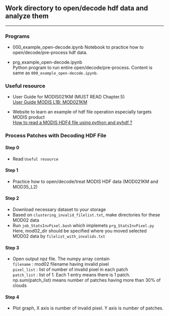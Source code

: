 ## Work directory to open/decode hdf data and analyze them
----------

### Programs

- 000_example_open-decode.ipynb
  Notebook to practice how to open/decode/pre-process hdf data.

- prg_example_open-decode.ipynb  
  Python program to run entire open/decode/pre-process. Content is same as `000_example_open-decode.ipynb`.


### Useful resource

- User Guide for MODIS021KM (MUST READ Chapter.5)  
  [User Guide MODIS L1B: MOD021KM](https://mcst.gsfc.nasa.gov/content/l1b-documents)

- Website to learn an example of hdf file operation especially targets MODIS product  
  [How to read a MODIS HDF4 file using python and pyhdf ?](https://www.science-emergence.com/Articles/How-to-read-a-MODIS-HDF-file-using-python-/)



### Process Patches with Decoding HDF File

#### Step 0
- Read `Useful resource`

#### Step 1
- Practice how to open/decode/treat MODIS HDF data (MOD021KM and MOD35_L2)

#### Step 2
- Download necessary dataset to your storage
- Based on `clustering_invalid_filelist.txt`, make directories for these MOD02 data
- Run `job_StatsInvPixel.bash` which implemets `prg_StatsInvPixel.py`  
  Here, mod02_dir should be specified where you moved selected MOD02 data by `filelist_with_invalids.txt`

#### Step 3
- Open output npz file. The numpy array contain  
    `filename` : mod02 filename having invalid pixel   
    `pixel_list` :  list of number of invalid pixel in each patch  
    `patch_list` :  list of 1. Each 1 entry means there is 1 patch. np.sum(patch_list) means number of patches having more than 30% of clouds

#### Step 4
- Plot graph, X axis is number of invalid pixel. Y axis is number of patches.
